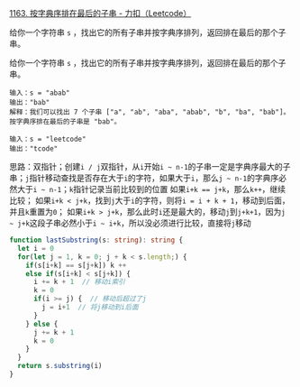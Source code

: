 [1163. 按字典序排在最后的子串 - 力扣（Leetcode）](https://leetcode.cn/problems/last-substring-in-lexicographical-order/description/)

给你一个字符串 `s` ，找出它的所有子串并按字典序排列，返回排在最后的那个子串。

给你一个字符串 `s` ，找出它的所有子串并按字典序排列，返回排在最后的那个子串。

```
输入：s = "abab"
输出："bab"
解释：我们可以找出 7 个子串 ["a", "ab", "aba", "abab", "b", "ba", "bab"]。按字典序排在最后的子串是 "bab"。

输入：s = "leetcode"
输出："tcode"
```

思路：双指针；创建`i / j`双指针，从`i`开始`i ~ n-1`的子串一定是字典序最大的子串；`j`指针移动查找是否存在大于`i`的字符，如果大于`i`，那么`j ~ n-1`的字典序必然大于`i ~ n-1`；`k`指针记录当前比较到的位置
如果`i+k == j+k`，那么`k++`，继续比较；
如果`i+k < j+k`，找到`j`大于`i`的字符，则将`i = i + k + 1`，移动到后面，并且`k`重置为`0`；
如果`i+k > j+k`，那么此时`i`还是最大的，移动`j`到`j+k+1`，因为`j ~ j+k`这段子串必然小于`i ~ i+k`，所以没必须进行比较，直接将`j`移动

```typescript
function lastSubstring(s: string): string {
  let i = 0
  for(let j = 1, k = 0; j + k < s.length;) {
    if(s[i+k] == s[j+k]) k ++
    else if(s[i+k] < s[j+k]) {
      i += k + 1  // 移动i索引
      k = 0
      if(i >= j) {  // 移动后超过了j
        j = i+1  // 将j移动到i后面
      }
    } else {
      j += k + 1
      k = 0
    }
  }
  return s.substring(i)
}
```

